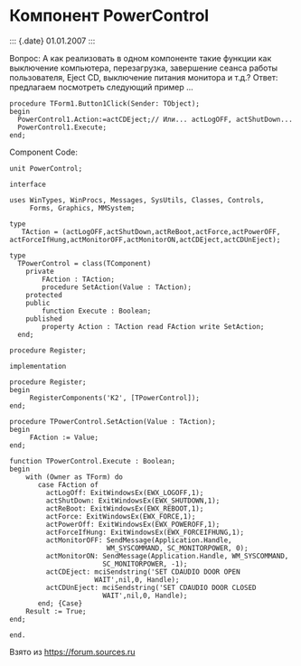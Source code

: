 Компонент PowerControl
======================

::: {.date}
01.01.2007
:::

Вопрос: А как реализовать в одном компоненте такие функции как
выключение компьютера, перезагрузка, завершение сеанса работы
пользователя, Eject CD, выключение питания монитора и т.д.? Ответ:
предлагаем посмотреть следующий пример \...

    procedure TForm1.Button1Click(Sender: TObject); 
    begin 
      PowerControl1.Action:=actCDEject;// Или... actLogOFF, actShutDown... 
      PowerControl1.Execute; 
    end; 

Component Code:

    unit PowerControl; 
     
    interface 
     
    uses WinTypes, WinProcs, Messages, SysUtils, Classes, Controls, 
         Forms, Graphics, MMSystem; 
     
    type 
       TAction = (actLogOFF,actShutDown,actReBoot,actForce,actPowerOFF, 
    actForceIfHung,actMonitorOFF,actMonitorON,actCDEject,actCDUnEject); 
     
    type 
      TPowerControl = class(TComponent) 
        private 
            FAction : TAction; 
            procedure SetAction(Value : TAction); 
        protected 
        public 
            function Execute : Boolean; 
        published 
            property Action : TAction read FAction write SetAction; 
      end; 
     
    procedure Register; 
     
    implementation 
     
    procedure Register; 
    begin 
         RegisterComponents('K2', [TPowerControl]); 
    end; 
     
    procedure TPowerControl.SetAction(Value : TAction); 
    begin 
         FAction := Value; 
    end; 
     
    function TPowerControl.Execute : Boolean; 
    begin 
        with (Owner as TForm) do 
           case FAction of 
             actLogOff: ExitWindowsEx(EWX_LOGOFF,1); 
             actShutDown: ExitWindowsEx(EWX_SHUTDOWN,1); 
             actReBoot: ExitWindowsEx(EWX_REBOOT,1); 
             actForce: ExitWindowsEx(EWX_FORCE,1); 
             actPowerOff: ExitWindowsEx(EWX_POWEROFF,1); 
             actForceIfHung: ExitWindowsEx(EWX_FORCEIFHUNG,1); 
             actMonitorOFF: SendMessage(Application.Handle, 
                            WM_SYSCOMMAND, SC_MONITORPOWER, 0); 
             actMonitorON: SendMessage(Application.Handle, WM_SYSCOMMAND, 
                           SC_MONITORPOWER, -1); 
             actCDEject: mciSendstring('SET CDAUDIO DOOR OPEN 
                         WAIT',nil,0, Handle); 
             actCDUnEject: mciSendstring('SET CDAUDIO DOOR CLOSED 
                           WAIT',nil,0, Handle); 
           end; {Case} 
        Result := True; 
    end; 
     
    end.

Взято из <https://forum.sources.ru>
